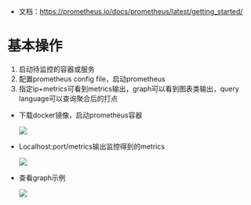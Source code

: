 - 文档：https://prometheus.io/docs/prometheus/latest/getting_started/

# 基本操作

1. 启动待监控的容器或服务
2. 配置prometheus config file，启动prometheus
3. 指定ip+metrics可看到metrics输出，graph可以看到图表类输出，query language可以查询聚合后的打点

- 下载docker镜像，启动prometheus容器

  ![](/Users/a77/hw/毕业实训/img/pro_panel.jpg)

- Localhost:port/metrics输出监控得到的metrics

  ![](/Users/a77/hw/毕业实训/img/pro_metrics.jpg)

- 查看graph示例

  ![](/Users/a77/hw/毕业实训/img/pro_graph.jpg)

  